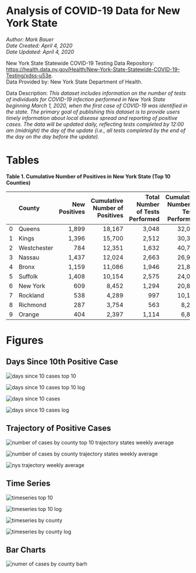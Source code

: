# Analysis of COVID-19 Data for New York State

*Author: Mark Bauer*  
*Date Created: April 4, 2020*  
*Date Updated: April 4, 2020*

New York State Statewide COVID-19 Testing Data Repository: https://health.data.ny.gov/Health/New-York-State-Statewide-COVID-19-Testing/xdss-u53e.     
Data Provided by: New York State Department of Health.

Data Description: *This dataset includes information on the number of tests of individuals for COVID-19 infection performed in New York State beginning March 1, 2020, when the first case of COVID-19 was identified in the state. The primary goal of publishing this dataset is to provide users timely information about local disease spread and reporting of positive cases. The data will be updated daily, reflecting tests completed by 12:00 am (midnight) the day of the update (i.e., all tests completed by the end of the day on the day before the update).*


# Tables

**Table 1. Cumulative Number of Positives in New York State (Top 10 Counties)**

|| County| New Positives| Cumulative Number of Positives|Total Number of Tests Performed| Cumulative Number of Tests Performed|
|---:|:------------|----------------:|---------------------------------:|----------------------------------:|----------------:|
|  0 | Queens      | 1,899           | 18,167                           | 3,048                             | 32,000                                 |
|  1 | Kings       | 1,396           | 15,700                           | 2,512                             | 30,372                                 |
|  2 | Westchester | 784             | 12,351                           | 1,632                             | 40,713                                 |
|  3 | Nassau      | 1,437           | 12,024                           | 2,663                             | 26,971                                 |
|  4 | Bronx       | 1,159           | 11,086                           | 1,946                             | 21,857                                 |
|  5 | Suffolk     | 1,408           | 10,154                           | 2,575                             | 24,028                                 |
|  6 | New York    | 609             | 8,452                            | 1,294                             | 20,893                                 |
|  7 | Rockland    | 538             | 4,289                            | 997                               | 10,108                                 |
|  8 | Richmond    | 287             | 3,754                            | 563                               | 8,282                                  |
|  9 | Orange      | 404             | 2,397                            | 1,114                             | 6,866


# Figures

## Days Since 10th Positive Case

![days since 10 cases top 10](figures/10-cases-timeseries-by-county-top-10.png)

![days since 10 cases top 10 log](figures/10-cases-timeseries-by-county-top-10-log.png)

![days since 10 cases](figures/10-cases-timeseries-by-county.png)

![days since 10 cases log](figures/10-cases-timeseries-by-county-log.png)


## Trajectory of Positive Cases

![number of cases by county top 10 trajectory states weekly average](figures/trajectory-nys-county-top-ten-log-log.png)

![number of cases by county trajectory states weekly average](figures/trajectory-nys-county-log-log-scatter.png)

![nys trajectory weekly average](figures/trajectory-nys-log-log.png)


## Time Series

![timeseries top 10](figures/timeseries-by-county-top-10.png)

![timeseries top 10 log](figures/timeseries-by-county-top-10-log.png)

![timeseries by county](figures/timeseries-by-county.png)

![timeseries by county log](figures/timeseries-by-county-log.png)


## Bar Charts

![numer of cases by county  barh](figures/cases-by-county-barh.png)





